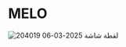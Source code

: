 # MELO
![لقطة شاشة 2025-03-06 204019](https://github.com/user-attachments/assets/0fabbcb4-c402-408c-bcde-6eb080f9416f)
